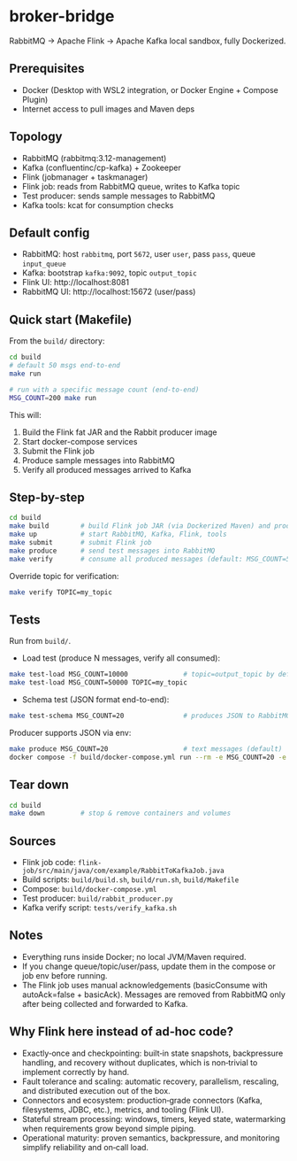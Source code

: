 # broker-bridge

RabbitMQ -> Apache Flink -> Apache Kafka local sandbox, fully Dockerized.

## Prerequisites
- Docker (Desktop with WSL2 integration, or Docker Engine + Compose Plugin)
- Internet access to pull images and Maven deps

## Topology
- RabbitMQ (rabbitmq:3.12-management)
- Kafka (confluentinc/cp-kafka) + Zookeeper
- Flink (jobmanager + taskmanager)
- Flink job: reads from RabbitMQ queue, writes to Kafka topic
- Test producer: sends sample messages to RabbitMQ
- Kafka tools: kcat for consumption checks

## Default config
- RabbitMQ: host `rabbitmq`, port `5672`, user `user`, pass `pass`, queue `input_queue`
- Kafka: bootstrap `kafka:9092`, topic `output_topic`
- Flink UI: http://localhost:8081
- RabbitMQ UI: http://localhost:15672 (user/pass)

## Quick start (Makefile)
From the `build/` directory:

```bash
cd build
# default 50 msgs end-to-end
make run

# run with a specific message count (end-to-end)
MSG_COUNT=200 make run
```
This will:
1. Build the Flink fat JAR and the Rabbit producer image
2. Start docker-compose services
3. Submit the Flink job
4. Produce sample messages into RabbitMQ
5. Verify all produced messages arrived to Kafka

## Step-by-step
```bash
cd build
make build        # build Flink job JAR (via Dockerized Maven) and producer image
make up           # start RabbitMQ, Kafka, Flink, tools
make submit       # submit Flink job
make produce      # send test messages into RabbitMQ
make verify       # consume all produced messages (default: MSG_COUNT=50)
```
Override topic for verification:
```bash
make verify TOPIC=my_topic
```

## Tests
Run from `build/`.

- Load test (produce N messages, verify all consumed):
```bash
make test-load MSG_COUNT=10000              # topic=output_topic by default
make test-load MSG_COUNT=50000 TOPIC=my_topic
```

- Schema test (JSON format end-to-end):
```bash
make test-schema MSG_COUNT=20               # produces JSON to RabbitMQ, verifies JSON in Kafka
```
Producer supports JSON via env:
```bash
make produce MSG_COUNT=20                   # text messages (default)
docker compose -f build/docker-compose.yml run --rm -e MSG_COUNT=20 -e MSG_FORMAT=json rabbit-producer
```

## Tear down
```bash
cd build
make down         # stop & remove containers and volumes
```

## Sources
- Flink job code: `flink-job/src/main/java/com/example/RabbitToKafkaJob.java`
- Build scripts: `build/build.sh`, `build/run.sh`, `build/Makefile`
- Compose: `build/docker-compose.yml`
- Test producer: `build/rabbit_producer.py`
- Kafka verify script: `tests/verify_kafka.sh`

## Notes
- Everything runs inside Docker; no local JVM/Maven required.
- If you change queue/topic/user/pass, update them in the compose or job env before running.
- The Flink job uses manual acknowledgements (basicConsume with autoAck=false + basicAck). Messages are removed from RabbitMQ only after being collected and forwarded to Kafka.

## Why Flink here instead of ad‑hoc code?
- Exactly‑once and checkpointing: built‑in state snapshots, backpressure handling, and recovery without duplicates, which is non‑trivial to implement correctly by hand.
- Fault tolerance and scaling: automatic recovery, parallelism, rescaling, and distributed execution out of the box.
- Connectors and ecosystem: production‑grade connectors (Kafka, filesystems, JDBC, etc.), metrics, and tooling (Flink UI).
- Stateful stream processing: windows, timers, keyed state, watermarking when requirements grow beyond simple piping.
- Operational maturity: proven semantics, backpressure, and monitoring simplify reliability and on‑call load.
